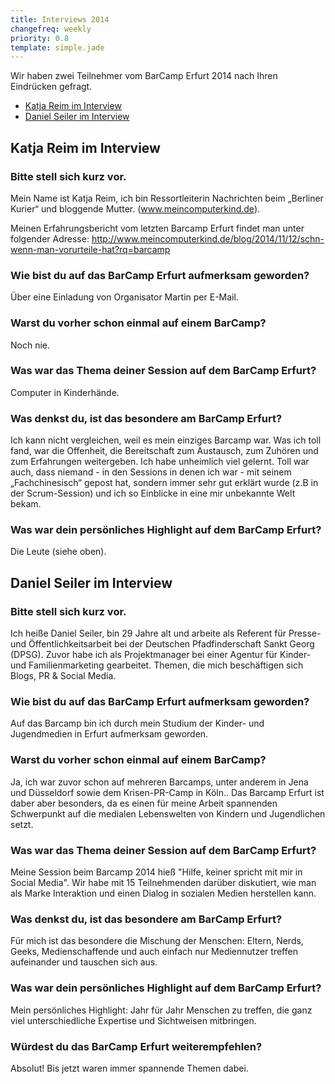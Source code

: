 ```yaml
---
title: Interviews 2014
changefreq: weekly
priority: 0.8
template: simple.jade
---
```


Wir haben zwei Teilnehmer vom BarCamp Erfurt 2014 nach Ihren Eindrücken gefragt.

<ul>
  <li><a href="#katja-reim">Katja Reim im Interview</a></li>
  <li><a href="#daniel-seiler">Daniel Seiler im Interview</a></li>
</ul>

<h2 id="katja-reim">Katja Reim im Interview</h2>

<h3>Bitte stell sich kurz vor.</h3>
<p>
Mein Name ist Katja Reim, ich bin Ressortleiterin Nachrichten beim „Berliner Kurier“ und bloggende Mutter. (<a href="http://www.meincomputerkind.de/" target="_blank">www.meincomputerkind.de</a>).

Meinen Erfahrungsbericht vom letzten Barcamp Erfurt findet man unter folgender Adresse: <a href="http://www.meincomputerkind.de/blog/2014/11/12/schn-wenn-man-vorurteile-hat?rq=barcamp" target="_blank">http://www.meincomputerkind.de/blog/2014/11/12/schn-wenn-man-vorurteile-hat?rq=barcamp</a>
</p>

<h3>Wie bist du auf das BarCamp Erfurt aufmerksam geworden?</h3>
<p>
Über eine Einladung von Organisator Martin per E-Mail.
</p>

<h3>Warst du vorher schon einmal auf einem BarCamp?</h3>
<p>
Noch nie.
</p>

<h3>Was war das Thema deiner Session auf dem BarCamp Erfurt?</h3>
<p>
Computer in Kinderhände.
</p>

<h3>Was denkst du, ist das besondere am BarCamp Erfurt?</h3>
<p>
Ich kann nicht vergleichen, weil es mein einziges Barcamp war. Was ich toll fand, war die
Offenheit, die Bereitschaft zum Austausch, zum Zuhören und zum Erfahrungen
weitergeben. Ich habe unheimlich viel gelernt. Toll war auch, dass niemand - in den
Sessions in denen ich war - mit seinem „Fachchinesisch“ gepost hat, sondern immer sehr
gut erklärt wurde (z.B in der Scrum-Session) und ich so Einblicke in eine mir unbekannte
Welt bekam.
</p>

<h3>Was war dein persönliches Highlight auf dem BarCamp Erfurt?</h3>
<p>
Die Leute (siehe oben).
</p>


<h2 id="daniel-seiler">Daniel Seiler im Interview</h2>

<h3>Bitte stell sich kurz vor.</h3>
<p>
Ich heiße Daniel Seiler, bin 29 Jahre alt und arbeite als Referent für Presse- und Öffentlichkeitsarbeit bei der Deutschen Pfadfinderschaft Sankt Georg (DPSG). Zuvor habe ich als Projektmanager bei einer Agentur für Kinder- und Familienmarketing gearbeitet. Themen, die mich beschäftigen sich Blogs, PR & Social Media.
</p>

<h3>Wie bist du auf das BarCamp Erfurt aufmerksam geworden?</h3>
<p>
Auf das Barcamp bin ich durch mein Studium der Kinder- und Jugendmedien in Erfurt aufmerksam geworden.
</p>

<h3>Warst du vorher schon einmal auf einem BarCamp?</h3>
<p>
Ja, ich war zuvor schon auf mehreren Barcamps, unter anderem in Jena und Düsseldorf sowie dem Krisen-PR-Camp in Köln.. Das Barcamp Erfurt ist daber aber besonders, da es einen für meine Arbeit spannenden Schwerpunkt auf die medialen Lebenswelten von Kindern und Jugendlichen setzt.
</p>

<h3>Was war das Thema deiner Session auf dem BarCamp Erfurt?</h3>
<p>
Meine Session beim Barcamp 2014 hieß "Hilfe, keiner spricht mit mir in Social Media". Wir habe mit 15 Teilnehmenden darüber diskutiert, wie man als Marke Interaktion und einen Dialog in sozialen Medien herstellen kann.
</p>

<h3>Was denkst du, ist das besondere am BarCamp Erfurt?</h3>
<p>
Für mich ist das besondere die Mischung der Menschen: Eltern, Nerds, Geeks, Medienschaffende und auch einfach nur Mediennutzer treffen aufeinander und tauschen sich aus. 
</p>

<h3>Was war dein persönliches Highlight auf dem BarCamp Erfurt?</h3>
<p>
Mein persönliches Highlight: Jahr für Jahr Menschen zu treffen, die ganz viel unterschiedliche Expertise und Sichtweisen mitbringen.
</p>

<h3>Würdest du das BarCamp Erfurt weiterempfehlen?</h3>
<p>
Absolut! Bis jetzt waren immer spannende Themen dabei.
</p>
